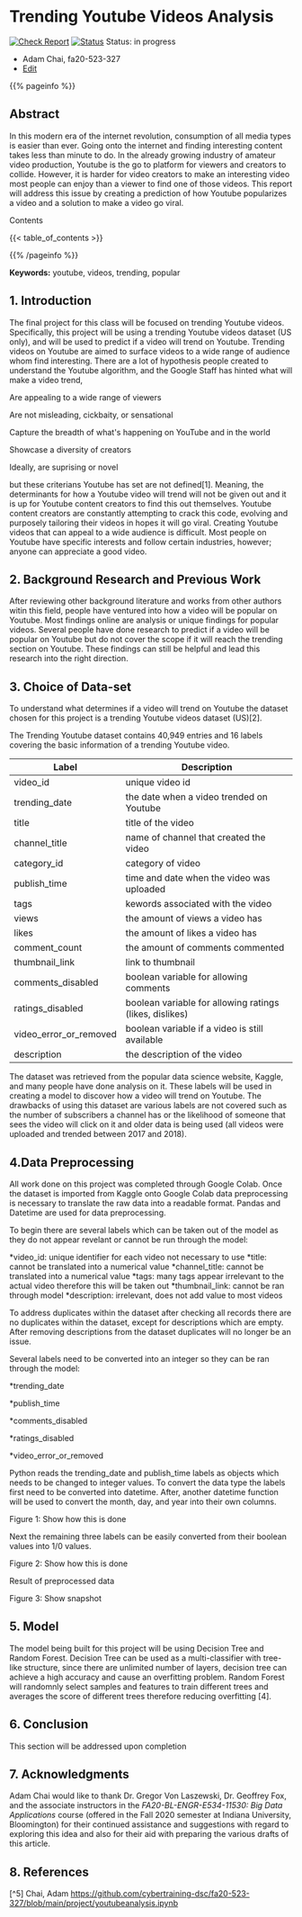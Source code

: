 # Trending Youtube Videos Analysis

[![Check Report](https://github.com/cybertraining-dsc/fa20-523-327/workflows/Check%20Report/badge.svg)](https://github.com/cybertraining-dsc/fa20-523-327/actions)
[![Status](https://github.com/cybertraining-dsc/fa20-523-327/workflows/Status/badge.svg)](https://github.com/cybertraining-dsc/fa20-523-327/actions)
Status: in progress


* Adam Chai, fa20-523-327
* [Edit](https://github.com/cybertraining-dsc/fa20-523-327/blob/main/project/project.md)

{{% pageinfo %}}

## Abstract

In this modern era of the internet revolution, consumption of all media types is easier than ever. Going onto the internet and finding interesting content takes less than minute to do. In the already growing industry of amateur video production, Youtube is the go to platform for viewers and creators to collide. However, it is harder for video creators to make an interesting video most people can enjoy than a viewer to find one of those videos. This report will address this issue by creating a prediction of how Youtube popularizes a video and a solution to make a video go viral.

Contents

{{< table_of_contents >}}

{{% /pageinfo %}}

**Keywords:** youtube, videos, trending, popular


## 1. Introduction

The final project for this class will be focused on trending Youtube videos. Specifically, this project will be using a trending Youtube videos dataset (US only), and will be used to predict if a video will trend on Youtube. Trending videos on Youtube are aimed to surface videos to a wide range of audience whom find interesting. There are a lot of hypothesis people created to understand the Youtube algorithm, and the Google Staff has hinted what will make a video trend,

Are appealing to a wide range of viewers

Are not misleading, cickbaity, or sensational

Capture the breadth of what's happening on YouTube and in the world

Showcase a diversity of creators 

Ideally, are suprising or novel

but these criterians Youtube has set are not defined[1]. Meaning, the determinants for how a Youtube video will trend will not be given out and it is up for Youtube content creators to find this out themselves. Youtube content creators are constantly attempting to crack this code, evolving and purposely tailoring their videos in hopes it will go viral. Creating Youtube videos that can appeal to a wide audience is difficult. Most people on Youtube have specific interests and follow certain industries, however; anyone can appreciate a good video.

## 2. Background Research and Previous Work

After reviewing other background literature and works from other authors witin this field,  people have ventured into how a video will be popular on Youtube. Most findings online are analysis or unique findings for popular videos. Several people have done research to predict if a video will be popular on Youtube but do not cover the scope if it will reach the trending section on Youtube. These findings can still be helpful and lead this research into the right direction.

## 3. Choice of Data-set

To understand what determines if a video will trend on Youtube the dataset chosen for this project is a trending Youtube videos dataset (US)[2]. 

The Trending Youtube dataset contains 40,949 entries and 16 labels covering the basic information of a trending Youtube video. 

| Label      | Description |
| ----------- | ----------- |
| video_id| unique video id|
| trending_date| the date when a video trended on Youtube|
| title| title of the video|
| channel_title| name of channel that created the video|
| category_id| category of video|
| publish_time| time and date when the video was uploaded|
| tags| kewords associated with the video|
| views| the amount of views a video has    |
| likes| the amount of likes a video has|
| comment_count| the amount of comments commented|
| thumbnail_link| link to thumbnail|
| comments_disabled| boolean variable for allowing comments|
| ratings_disabled| boolean variable for allowing ratings (likes, dislikes)|
| video_error_or_removed| boolean variable if a video is still available|
| description| the description of the video|

The dataset was retrieved from the popular data science website, Kaggle, and many people have done analysis on it. These labels will be used in creating a model to discover how a video will trend on Youtube. The drawbacks of using this dataset are various labels are not covered such as the number of subscribers a channel has or the likelihood of someone that sees the video will click on it and older data is being used (all videos were uploaded and trended between 2017 and 2018).

## 4.Data Preprocessing 

All work done on this project was completed through Google Colab. Once the dataset is imported from Kaggle onto Google Colab data preprocessing is necessary to translate the raw data into a readable format. Pandas and Datetime are used for data preprocessing. 

To begin there are several labels which can be taken out of the model as they do not appear revelant or cannot be run through the model:

*video_id: unique identifier for each video not necessary to use
*title: cannot be translated into a numerical value
*channel_title: cannot be translated into a numerical value
*tags: many tags appear irrelevant to the actual video therefore this will be taken out
*thumbnail_link: cannot be ran through model
*description: irrelevant, does not add value to most videos 

To address duplicates within the dataset after checking all records there are no duplicates within the dataset, except for descriptions which are empty. After removing descriptions from the dataset duplicates will no longer be an issue. 

Several labels need to be converted into an integer so they can be ran through the model:

*trending_date

*publish_time

*comments_disabled

*ratings_disabled

*video_error_or_removed

Python reads the trending_date and publish_time labels as objects which needs to be changed to integer values. To convert the data type the labels first need to be converted into datetime. After, another datetime function will be used to convert the month, day, and year into their own columns. 

Figure 1: Show how this is done

Next the remaining three labels can be easily converted from their boolean values into 1/0 values.

Figure 2: Show how this is done


Result of preprocessed data

Figure 3: Show snapshot


## 5. Model

The model being built for this project will be using Decision Tree and Random Forest. Decision Tree can be used as a multi-classifier with tree-like structure, since there are unlimited number of layers, decision tree can achieve a high accuracy and cause an overfitting problem. Random Forest will randomnly select samples and features to train different trees and averages the score of different trees therefore reducing overfitting [4].

## 6. Conclusion

This section will be addressed upon completion

## 7. Acknowledgments 

Adam Chai would like to thank Dr. Gregor Von Laszewski, Dr. Geoffrey Fox, and the associate instructors in the *FA20-BL-ENGR-E534-11530: Big Data Applications* course (offered in the Fall 2020 semester at Indiana University, Bloomington) for their continued assistance and suggestions with regard to exploring this idea and also for their aid with preparing the various drafts of this article.

## 8. References

[^1]: Google Staff, Trending on Youtube, Google. <https://support.google.com/youtube/answer/7239739?hl=en#:~:text=Trending%20helps%20viewers%20see%20what's,surprising%2C%20like%20a%20viral%20video.>

[^2]: Jolly. Mitchell, Trending YouTube Video Statistics, Kaggle. <https://www.kaggle.com/datasnaek/youtube-new>

[^3]: Jain, Guarav, Youtube Scrapped Data, Kaggle. <https://www.kaggle.com/gaurav2022/youtube-scrapped-data>

[^4]: Li. Yuping, Eng. Kent, Zhang. Liqian, YouTube Videos Prediction: Will this video be popular?, Stanford <http://cs229.stanford.edu/proj2019aut/data/assignment_308832_raw/26647615.pdf>

[^5] Chai, Adam <https://github.com/cybertraining-dsc/fa20-523-327/blob/main/project/youtubeanalysis.ipynb>

[^cloudmesh-benchmark]: Gregor von Laszewski, Cloudmesh StopWatch and Benchmark from the Cloudmesh Common Library, <https://github.com/cloudmesh/cloudmesh-common>

